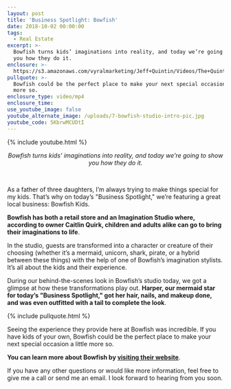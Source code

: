 ```yaml
---
layout: post
title: 'Business Spotlight: Bowfish'
date: 2018-10-02 00:00:00
tags:
  - Real Estate
excerpt: >-
  Bowfish turns kids’ imaginations into reality, and today we’re going to show
  you how they do it.
enclosure: >-
  https://s3.amazonaws.com/vyralmarketing/Jeff+Quintin/Videos/The+Quintin+Group+-+Business+Spotlight-+Bowfish.mp4
pullquote: >-
  Bowfish could be the perfect place to make your next special occasion a little
  more so.
enclosure_type: video/mp4
enclosure_time:
use_youtube_image: false
youtube_alternate_image: /uploads/7-bowfish-studio-intro-pic.jpg
youtube_code: 5KbrwMCUDtI
---
```


{% include youtube.html %}

<center><em>Bowfish turns kids&rsquo; imaginations into reality, and today we&rsquo;re going to show you how they do it.</em></center>

&nbsp;

As a father of three daughters, I’m always trying to make things special for my kids. That’s why on today’s "Business Spotlight," we’re featuring a great local business: Bowfish Kids.

**Bowfish has both a retail store and an Imagination Studio where, according to owner Caitlin Quirk, children and adults alike can go to bring their imaginations to life**.

In the studio, guests are transformed into a character or creature of their choosing (whether it’s a mermaid, unicorn, shark, pirate, or a hybrid between these things) with the help of one of Bowfish’s imagination stylists. It’s all about the kids and their experience.

During our behind-the-scenes look in Bowfish’s studio today, we got a glimpse at how these transformations play out. **Harper, our mermaid star for today’s "Business Spotlight," got her hair, nails, and makeup done, and was even outfitted with a tail to complete the look**.

{% include pullquote.html %}

Seeing the experience they provide here at Bowfish was incredible. If you have kids of your own, Bowfish could be the perfect place to make your next special occasion a little more so.

**You can learn more about Bowfish by [visiting their website](https://www.bowfishkids.com/)**.

If you have any other questions or would like more information, feel free to give me a call or send me an email. I look forward to hearing from you soon.